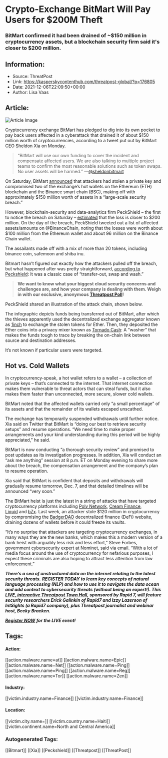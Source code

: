 # Crypto-Exchange BitMart Will Pay Users for $200M Theft
### BitMart confirmed it had been drained of ~$150 million in cryptocurrency assets, but a blockchain security firm said it's closer to $200 million.

## Information:
+ Source: ThreatPost
+ Link: https://kasperskycontenthub.com/threatpost-global/?p=176805
+ Date: 2021-12-06T22:09:50+00:00
+ Author: Lisa Vaas


## Article:
![Article Image](https://media.threatpost.com/wp-content/uploads/sites/103/2021/12/06165641/ethereum-wallet-e1638827813860.jpeg)

Cryptocurrency exchange BitMart has pledged to dig into its own pocket to pay back users affected in a cyberattack that drained it of about $150 million worth of cryptocurrencies, according to a tweet put out by BitMart CEO Sheldon Xia on Monday.





> “BitMart will use our own funding to cover the incident and compensate affected users. We are also talking to multiple project teams to confirm the most reasonable solutions such as token swaps. No user assets will be harmed.” —[@sheldonbitmart](https://twitter.com/sheldonbitmart)
> 
> 


On Saturday, BitMart [announced](https://support.bmx.fund/hc/en-us/articles/4411998987419) that attackers had stolen a private key and compromised two of the exchange’s hot wallets on the Ethereum (ETH) blockchain and the Binance smart chain (BSC), making off with approximately $150 million worth of assets in a “large-scale security breach.”


However, blockchain-security and data-analytics firm PeckShield – the first to notice the breach on Saturday – [estimated](https://twitter.com/peckshield/status/1467310381073047552) that the loss is closer to $200 million. On the day of the breach, PeckShield tweeted out a list of affected assets/amounts on @BinanceChain, noting that the losses were worth about $100 million from the Ethereum wallet and about 96 million on the Binance Chain wallet.




The assailants made off with a mix of more than 20 tokens, including binance coin, safemoon and shiba inu.


Bitmart hasn’t figured out exactly how the attackers pulled off the breach, but what happened after was pretty straightforward, [according to Peckshield](https://twitter.com/peckshield/status/1467318513971118083/photo/1): It was a classic case of “transfer-out, swap and wash.”



> **We want to know what your biggest cloud security concerns and challenges are, and how your company is dealing with them. Weigh in with our exclusive, anonymous [Threatpost Poll](https://threatpost.com/cloud-security-challenges-poll/176702/)!**
> 
> 


PeckShield shared an illustration of the attack chain, shown below.


The infographic depicts funds being transferred out of BitMart, after which the thieves apparently used the decentralized exchange aggregator known as [1inch](https://app.1inch.io/#/1/swap/ETH/DAI) to exchange the stolen tokens for Ether. Then, they deposited the Ether coins into a privacy mixer known as [Tornado Cash](https://tornado.cash/): A “washer” that makes the funds tough to trace by breaking the on-chain link between source and destination addresses.


It’s not known if particular users were targeted.


Hot vs. Cold Wallets
--------------------


In cryptocurrency-speak, a hot wallet refers to a wallet – a collection of private keys – that’s connected to the internet. That internet connection makes them vulnerable to threat actors that can steal funds, but it also makes them faster than unconnected, more secure, slower cold wallets.


BitMart noted that the affected wallets carried only “a small percentage” of its assets and that the remainder of its wallets escaped unscathed.


The exchange has temporarily suspended withdrawals until further notice. Xia said on Twitter that BitMart is “doing our best to retrieve security setups” and resume operations. “We need time to make proper arrangements and your kind understanding during this period will be highly appreciated,” he said.


BitMart is now conducting “a thorough security review” and promised to post updates as its investigation progresses. In addition, Xia will conduct an “ask me anything” session at 8 p.m. ET on Monday evening to share more about the breach, the compensation arrangement and the company’s plan to resume operation.


Xia said that BitMart is confident that deposits and withdrawals will gradually resume tomorrow, Dec. 7, and that detailed timelines will be announced “very soon.”


The BitMart heist is just the latest in a string of attacks that have targeted cryptocurrency platforms including [Poly Network](https://threatpost.com/poly-network-recoups-610m-stolen-from-defi-platform/168906/), [Cream Finance](https://threatpost.com/cream-finance-defi-29m/169077/), [Liquid](https://twitter.com/Liquid_Global/status/1428176357515612165) and [bZx](https://www.businessinsider.com/hacker-steals-55-million-in-crypto-after-bzx-phishing-attack-2021-11). Last week, an attacker stole $120 million in cryptocurrency by compromising the [BadgerDAO](https://www.theverge.com/2021/12/2/22814849/badgerdao-defi-120-million-hack-bitcoin-ethereum) decentralized finance (DeFi) website, draining dozens of wallets before it could freeze its vaults.


“It’s no surprise that attackers are targeting cryptocurrency exchanges, in many ways they are the new banks, which makes this a modern version of a bank heist with arguably less risk and less effort,” Steve Forbes, government cybersecurity expert at Nominet, said via email. “With a lot of media focus around the use of cryptocurrency for nefarious purposes, I expect these criminals are also hoping to attract less attention from law enforcement.”


***There’s a sea of unstructured data on the internet relating to the latest security threats.*** [***REGISTER TODAY***](https://threatpost.com/webinars/security-threats-natural-language-processing/?utm_source=In+Article&utm_medium=article&utm_campaign=Decoding+the+Data+Ocean:+Security+Threats+%26+Natural+Language+Processing&utm_id=In+Article) ***to learn key concepts of natural language processing (NLP) and how to use it to navigate the data ocean and add context to cybersecurity threats (without being an expert!). This*** [***LIVE, interactive Threatpost Town Hall***](https://threatpost.com/webinars/security-threats-natural-language-processing/?utm_source=In+Article&utm_medium=article&utm_campaign=Decoding+the+Data+Ocean:+Security+Threats+%26+Natural+Language+Processing&utm_id=In+Article)***, sponsored by Rapid 7, will feature security researchers Erick Galinkin of Rapid7 and Izzy Lazerson of IntSights (a Rapid7 company), plus Threatpost journalist and webinar host, Becky Bracken.***  

[***Register NOW***](https://threatpost.com/webinars/security-threats-natural-language-processing/?utm_source=In+Article&utm_medium=article&utm_campaign=Decoding+the+Data+Ocean:+Security+Threats+%26+Natural+Language+Processing&utm_id=In+Article) ***for the LIVE event!***





## Tags:

#### Action:
[[action.malware.name=at]] [[action.malware.name=Epic]] [[action.malware.name=Net]] [[action.malware.name=Ping]] [[action.malware.name=Ping]] [[action.malware.name=Reg]] [[action.malware.name=Tor]] [[action.malware.name=Zen]]

#### Industry:
[[victim.industry.name=Finance]] [[victim.industry.name=Finance]]

#### Location:
[[victim.city.name=]] [[victim.country.name=Haiti]] [[victim.continent.name=North and Central America]]

### Autogenerated Tags:
[[Bitmart]] [[Xia]] [[Peckshield]] [[Threatpost]] [[ThreatPost]]

